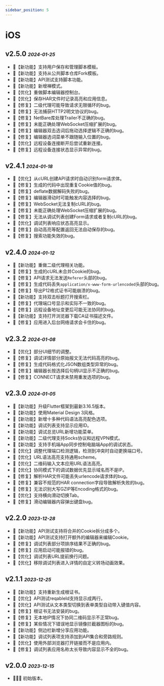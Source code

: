 ```yaml
---
sidebar_position: 5
---
```


# iOS

## v2.5.0 <small><small>*2024-01-25*</small></small>
- 🚀【新功能】支持用户保存和管理脚本模板。
- 🚀【新功能】支持从公共脚本仓库Fork模板。
- 🚀【新功能】API测试支持脚本功能。
- 🚀【新功能】新增禅模式。
- 💪【优化】重做脚本编辑器控制台。
- 💪【优化】保存HAR文件时记录高亮和应用信息。
- 🐞【修复】二级代理可能导致请求无限循环的bug。
- 🐞【修复】无法捕获HTTP2明文协议的bug。
- 🐞【修复】NetBare库处理Trailer不正确的bug。
- 🐞【修复】未能正确处理WebSocket压缩扩展的bug。
- 🐞【修复】编辑器双击选词后拖动选择逻辑不正确的bug。
- 🐞【修复】编辑器选词菜单不跟随输入位置的bug。
- 💪【优化】远程设备连接断开后尝试重新连接。
- 🐞【修复】远程设备连接状态显示异常的bug。

## v2.4.1 <small><small>*2024-01-18*</small></small>
- 💪【优化】从cURL创建API请求时自动识别form请求体。
- 🐞【修复】生成的代码中出现重复Cookie值的bug。
- 🐞【修复】deflate数据解码失败的bug。
- 🐞【修复】编辑器滑动时可能触发内容选择的bug。
- 🐞【修复】WebSocket无法复制cURL的bug。
- 🐞【修复】未能正确处理WebSocket压缩扩展的bug。
- 🐞【修复】无法从调试列表创建Form请求或者复制cURL的bug。
- 💪【优化】调试列表响应状态高亮显示。
- 🐞【修复】自动高亮等配置返回无法自动保存的bug。
- 🐞【修复】搜索功能失效的bug。

## v2.4.0 <small><small>*2024-01-12*</small></small>
- 🚀【新功能】重做二级代理相关功能。
- 🐞【修复】生成的cURL未合并Cookie的bug。
- 🐞【修复】API请求无法发送`Referer`头部的bug。
- 🐞【修复】生成代码丢失`application/x-www-form-urlencoded`头部的bug。
- 🐞【修复】导出P12格式证书可能崩溃的bug。
- 🚀【新功能】支持双击标题打开搜索栏。
- 🐞【修复】代理端口号显示和实际不一致的bug。
- 🐞【修复】远程设备地址变更后可能无法协同的bug。
- 🚀【新功能】支持打开浏览器下载CA证书描述文件。
- 🐞【修复】应用进入后台网络请求会卡住的bug。

## v2.3.2 <small><small>*2024-01-08*</small></small>
- 💪【优化】部分UI细节的调整。
- 🐞【修复】调试详情部分原始报文无法代码高亮的bug。
- 🐞【修复】生成代码格式化JSON数组类型异常的bug。
- 🐞【修复】编辑器长按选择后句柄UI显示不正确的bug。
- 🐞【修复】CONNECT请求未禁用重发选项的bug。

## v2.3.0 <small><small>*2024-01-05*</small></small>
- 🚀【新功能】升级Flutter框架到最新3.16.5版本。
- 🚀【新功能】使用Material Design 3风格。
- 🚀【新功能】新增十多种代码语法高亮配色选项。
- 🚀【新功能】调试列表支持显示应用ID。
- 🚀【新功能】调试总览URL新增功能菜单。
- 🚀【新功能】二级代理支持Socks协议和远程VPN模式。
- 🚀【新功能】支持手机端App同步控制电脑端App的调试状态。
- 💪【优化】调整代理端口检测逻辑，检测到冲突时自动更换端口号。
- 💪【优化】URL语法高亮支持通用scheme。
- 💪【优化】二维码输入文本应用URL语法高亮。
- 💪【优化】协同模式下的调试数据优先显示域名而不是IP。
- 🐞【修复】解析HAR文件可能丢失urlencode请求体的bug。
- 🐞【修复】兼容不规范的HAR connection字段导致解析失败的bug。
- 🐞【修复】无法识别大写GZIP等Encoding格式的bug。
- 💪【优化】支持横向滑动切换Tab。
- 🐞【修复】滑动编辑器内容弹出键盘bug。

## v2.2.0 <small><small>*2023-12-28*</small></small>
- 🚀【新功能】API测试支持将合并的Cookie拆分成多个。
- 🚀【新功能】API测试支持打开额外的编辑器来编辑Cookie。
- 🐞【修复】调试列表部分项排序结果不正确的bug。
- 🐞【修复】应用启动可能报错的bug。
- 💪【优化】调试列表URL提前换行问题。
- 💪【优化】移除调试列表进入详情的自定义转场动画效果。

## v2.1.1 <small><small>*2023-12-25*</small></small>
- 🚀【新功能】支持重新生成根证书。
- 💪【优化】API测试reqableId支持显示成两行。
- 💪【优化】API测试从文本类型切换到表单类型自动带入键值内容。
- 🐞【修复】根证书无法安装的bug。
- 🐞【修复】无本地IP情况下协同二维码显示不正常bug。
- 🐞【修复】某些情况下错误地显示镜像拦截器图标的bug。
- 🚀【新功能】侧边栏新增分享应用功能。
- 🚀【新功能】调试列表项支持添加到API集合和旁路规则。
- 💪【优化】使用外部浏览器打开链接而不是应用内。
- 🐞【修复】调试列表应用名称太长导致内容显示不全的bug。

## v2.0.0 <small><small>*2023-12-15*</small></small>
- 🚀🚀🚀 初始版本。
